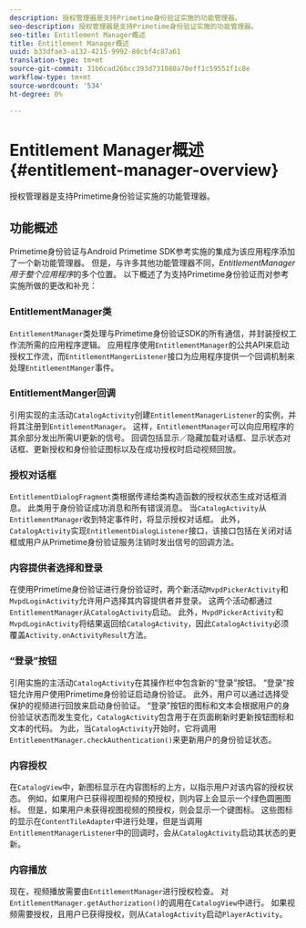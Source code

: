 ```yaml
---
description: 授权管理器是支持Primetime身份验证实施的功能管理器。
seo-description: 授权管理器是支持Primetime身份验证实施的功能管理器。
seo-title: Entitlement Manager概述
title: Entitlement Manager概述
uuid: b33dfae3-a132-4215-9992-80cbf4c87a61
translation-type: tm+mt
source-git-commit: 31b6cad26bcc393d731080a70eff1c59551f1c8e
workflow-type: tm+mt
source-wordcount: '534'
ht-degree: 0%

---
```



# Entitlement Manager概述{#entitlement-manager-overview}

授权管理器是支持Primetime身份验证实施的功能管理器。

## 功能概述

Primetime身份验证与Android Primetime SDK参考实施的集成为该应用程序添加了一个新功能管理器。 但是，与许多其他功能管理器不同，*EntitlementManager用于整个应用程序*&#x200B;的多个位置。 以下概述了为支持Primetime身份验证而对参考实施所做的更改和补充：

### EntitlementManager类

`EntitlementManager`类处理与Primetime身份验证SDK的所有通信，并封装授权工作流所需的应用程序逻辑。 应用程序使用`EntitlementManager`的公共API来启动授权工作流，而`EntitlementMangerListener`接口为应用程序提供一个回调机制来处理`EntitlementManger`事件。

### EntitlementManger回调

引用实现的主活动`CatalogActivity`创建`EntitlementManagerListener`的实例，并将其注册到`EntitlementManager`。 这样，`EntitlementManager`可以向应用程序的其余部分发出所需UI更新的信号。 回调包括显示／隐藏加载对话框、显示状态对话框、更新授权和身份验证图标以及在成功授权时启动视频回放。

### 授权对话框

`EntitlementDialogFragment`类根据传递给类构造函数的授权状态生成对话框消息。 此类用于身份验证成功消息和所有错误消息。 当`CatalogActivity`从`EntitlementManager`收到特定事件时，将显示授权对话框。 此外，`CatalogActivity`实现`EntitlementDialogListener`接口，该接口包括在关闭对话框或用户从Primetime身份验证服务注销时发出信号的回调方法。

### 内容提供者选择和登录

在使用Primetime身份验证进行身份验证时，两个新活动`MvpdPickerActivity`和`MvpdLoginActivity`允许用户选择其内容提供者并登录。 这两个活动都通过`EntitlementManager`从`CatalogActivity`启动。 此外，`MvpdPickerActivity`和`MvpdLoginActivity`将结果返回给`CatalogActivity`，因此`CatalogActivity`必须覆盖`Activity.onActivityResult`方法。

### “登录”按钮

引用实施的主活动`CatalogActivity`在其操作栏中包含新的“登录”按钮。 “登录”按钮允许用户使用Primetime身份验证启动身份验证。 此外，用户可以通过选择受保护的视频进行回放来启动身份验证。 “登录”按钮的图标和文本会根据用户的身份验证状态而发生变化，`CatalogActivity`包含用于在页面刷新时更新按钮图标和文本的代码。 为此，当`CatalogActivity`开始时，它将调用`EntitlementManager.checkAuthentication()`来更新用户的身份验证状态。

### 内容授权

在`CatalogView`中，新图标显示在内容图标的上方，以指示用户对该内容的授权状态。 例如，如果用户已获得视图视频的预授权，则内容上会显示一个绿色圆圈图标。 但是，如果用户未获得视图视频的预授权，则会显示一个键图标。 这些图标的显示在`ContentTileAdapter`中进行处理，但是当调用`EntitlementManagerListener`中的回调时，会从`CatalogActivity`启动其状态的更新。

### 内容播放

现在，视频播放需要由`EntitlementManager`进行授权检查。 对`EntitlementManager.getAuthorization()`的调用在`CatalogView`中进行。 如果视频需要授权，且用户已获得授权，则从`CatalogActivity`启动`PlayerActivity`。

